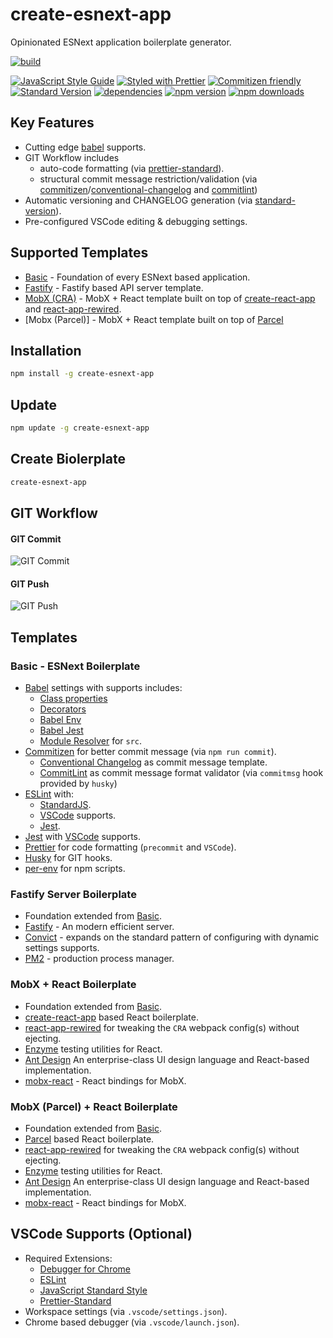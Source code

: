 # create-esnext-app

Opinionated ESNext application boilerplate generator.

[![build](https://travis-ci.org/jimzhan/create-esnext-app.svg?branch=master)](https://travis-ci.org/jimzhan/create-esnext-app)

[![JavaScript Style Guide](https://img.shields.io/badge/code_style-standard-brightgreen.svg)](https://standardjs.com)
[![Styled with Prettier](https://img.shields.io/badge/styled_with-prettier-ff69b4.svg)](https://github.com/prettier/prettier)
[![Commitizen friendly](https://img.shields.io/badge/commitizen-friendly-brightgreen.svg)](http://commitizen.github.io/cz-cli/)
[![Standard Version](https://img.shields.io/badge/release-standard%20version-brightgreen.svg)](https://github.com/conventional-changelog/standard-version)
[![dependencies](https://david-dm.org/jimzhan/create-esnext-app.svg)](https://david-dm.org/jimzhan/create-esnext-app.svg)
[![npm version](https://img.shields.io/npm/v/create-esnext-app.svg)](https://www.npmjs.com/package/create-esnext-app)
[![npm downloads](https://img.shields.io/npm/dt/create-esnext-app.svg)](https://www.npmjs.com/package/create-esnext-app)


## Key Features

* Cutting edge [babel](https://babeljs.io/) supports.
* GIT Workflow includes
  - auto-code formatting (via [prettier-standard](https://github.com/sheerun/prettier-standard)).
  - structural commit message restriction/validation (via [commitizen](https://github.com/commitizen/cz-cli)/[conventional-changelog](https://github.com/commitizen/cz-conventional-changelog) and [commitlint](https://github.com/marionebl/commitlint))
* Automatic versioning and CHANGELOG generation (via [standard-version](https://github.com/conventional-changelog/standard-version)).
* Pre-configured VSCode editing & debugging settings.


## Supported Templates

* [Basic](#basic---esnext-boilerplate) - Foundation of every ESNext based application.
* [Fastify](#fastify-server-boilerplate) - Fastify based API server template.
* [MobX (CRA)](#mobx--react-boilerplate) - MobX + React template built on top of [create-react-app](https://github.com/facebookincubator/create-react-app) and [react-app-rewired](https://github.com/timarney/react-app-rewired).
* [Mobx (Parcel)] - MobX + React template built on top of [Parcel](https://parceljs.org/)

## Installation

```sh
npm install -g create-esnext-app
```

## Update

```sh
npm update -g create-esnext-app
```

## Create Biolerplate

```sh
create-esnext-app
```

## GIT Workflow

#### GIT Commit

![GIT Commit](https://user-images.githubusercontent.com/460877/34345735-28409f70-ea2c-11e7-83aa-6bb9051138b3.png)

#### GIT Push

![GIT Push](https://user-images.githubusercontent.com/460877/34345739-2d6e6a4a-ea2c-11e7-886e-cc677e1d4d11.png)


## Templates

###  Basic - ESNext Boilerplate

* [Babel](https://babeljs.io/) settings with supports includes:
  * [Class properties](https://babeljs.io/docs/plugins/transform-class-properties/)
  * [Decorators](https://github.com/loganfsmyth/babel-plugin-transform-decorators-legacy)
  * [Babel Env](https://github.com/babel/babel/tree/master/packages/babel-preset-env)
  * [Babel Jest](https://github.com/facebook/jest/tree/master/packages/babel-jest)
  * [Module Resolver](https://github.com/tleunen/babel-plugin-module-resolver) for `src`.
* [Commitizen](https://github.com/commitizen/cz-cli) for better commit message (via `npm run commit`).
  * [Conventional Changelog](https://github.com/commitizen/cz-conventional-changelog) as commit message template.
  * [CommitLint](https://github.com/marionebl/commitlint) as commit message format validator (via `commitmsg` hook provided by `husky`)
* [ESLint](https://github.com/eslint/eslint) with:
  * [StandardJS](https://github.com/standard/eslint-config-standard).
  * [VSCode](https://code.visualstudio.com/) supports.
  * [Jest](https://github.com/facebook/jest).
* [Jest](https://github.com/facebook/jest) with [VSCode](https://code.visualstudio.com/) supports.
* [Prettier](https://github.com/prettier/prettier) for code formatting (`precommit` and `VSCode`).
* [Husky](https://github.com/typicode/husky) for GIT hooks.
* [per-env](https://github.com/ericclemmons/per-env) for npm scripts.


### Fastify Server Boilerplate

* Foundation extended from [Basic](#basic---esnext-boilerplate).
* [Fastify](https://github.com/fastify/fastify) - An modern efficient server.
* [Convict](https://github.com/mozilla/node-convict) - expands on the standard pattern of configuring with dynamic settings supports.
* [PM2](https://github.com/Unitech/pm2) - production process manager.


### MobX + React Boilerplate

* Foundation extended from [Basic](#basic---esnext-boilerplate).
* [create-react-app](https://github.com/facebookincubator/create-react-app) based React boilerplate.
* [react-app-rewired](https://github.com/timarney/react-app-rewired) for tweaking the `CRA` webpack config(s) without ejecting.
* [Enzyme](https://github.com/airbnb/enzyme) testing utilities for React.
* [Ant Design](https://github.com/ant-design/ant-design/) An enterprise-class UI design language and React-based implementation.
* [mobx-react](https://github.com/mobxjs/mobx-react) - React bindings for MobX.

### MobX (Parcel) + React Boilerplate

* Foundation extended from [Basic](#basic---esnext-boilerplate).
* [Parcel](https://parceljs.org) based React boilerplate.
* [react-app-rewired](https://github.com/timarney/react-app-rewired) for tweaking the `CRA` webpack config(s) without ejecting.
* [Enzyme](https://github.com/airbnb/enzyme) testing utilities for React.
* [Ant Design](https://github.com/ant-design/ant-design/) An enterprise-class UI design language and React-based implementation.
* [mobx-react](https://github.com/mobxjs/mobx-react) - React bindings for MobX.


## VSCode Supports (Optional)
* Required Extensions:
  - [Debugger for Chrome](https://marketplace.visualstudio.com/items?itemName=msjsdiag.debugger-for-chrome)
  - [ESLint](https://marketplace.visualstudio.com/items?itemName=dbaeumer.vscode-eslint)
  - [JavaScript Standard Style](https://marketplace.visualstudio.com/items?itemName=chenxsan.vscode-standardjs)
  - [Prettier-Standard](https://marketplace.visualstudio.com/items?itemName=numso.prettier-standard-vscode)
* Workspace settings (via `.vscode/settings.json`).
* Chrome based debugger (via `.vscode/launch.json`).
